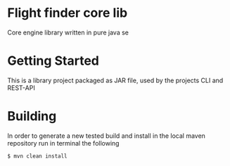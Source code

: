 # Flight finder core lib

Core engine library written in pure java se

# Getting Started

This is a library project packaged as JAR file, used by the projects CLI and REST-API 

# Building

In order to generate a new tested build and install in the local maven repository run in terminal the following

```
$ mvn clean install
```
